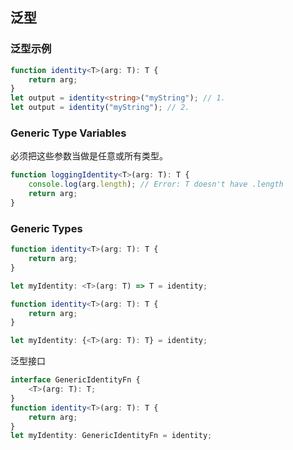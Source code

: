 ## 泛型

### 泛型示例

```ts
function identity<T>(arg: T): T {
    return arg;
}
let output = identity<string>("myString"); // 1.
let output = identity("myString"); // 2.
```

### Generic Type Variables

必须把这些参数当做是任意或所有类型。

```ts
function loggingIdentity<T>(arg: T): T {
    console.log(arg.length); // Error: T doesn't have .length
    return arg;
}
```

### Generic Types

```ts
function identity<T>(arg: T): T {
    return arg;
}

let myIdentity: <T>(arg: T) => T = identity;
```

```ts
function identity<T>(arg: T): T {
    return arg;
}

let myIdentity: {<T>(arg: T): T} = identity;
```

泛型接口

```ts
interface GenericIdentityFn {
    <T>(arg: T): T;
}
function identity<T>(arg: T): T {
    return arg;
}
let myIdentity: GenericIdentityFn = identity;
```
